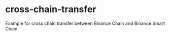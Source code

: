 # cross-chain-transfer
Example for cross chain transfer between Binance Chain and Binance Smart Chain
